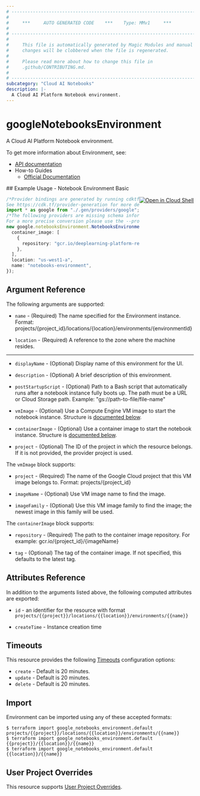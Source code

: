 ```yaml
---
# ----------------------------------------------------------------------------
#
#     ***     AUTO GENERATED CODE    ***    Type: MMv1     ***
#
# ----------------------------------------------------------------------------
#
#     This file is automatically generated by Magic Modules and manual
#     changes will be clobbered when the file is regenerated.
#
#     Please read more about how to change this file in
#     .github/CONTRIBUTING.md.
#
# ----------------------------------------------------------------------------
subcategory: "Cloud AI Notebooks"
description: |-
  A Cloud AI Platform Notebook environment.
---
```


# googleNotebooksEnvironment

A Cloud AI Platform Notebook environment.

To get more information about Environment, see:

* [API documentation](https://cloud.google.com/ai-platform/notebooks/docs/reference/rest)
* How-to Guides
  * [Official Documentation](https://cloud.google.com/ai-platform-notebooks)

<div class = "oics-button" style="float: right; margin: 0 0 -15px">
  <a href="https://console.cloud.google.com/cloudshell/open?cloudshell_git_repo=https%3A%2F%2Fgithub.com%2Fterraform-google-modules%2Fdocs-examples.git&cloudshell_working_dir=notebook_environment_basic&cloudshell_image=gcr.io%2Fgraphite-cloud-shell-images%2Fterraform%3Alatest&open_in_editor=main.tf&cloudshell_print=.%2Fmotd&cloudshell_tutorial=.%2Ftutorial.md" target="_blank">
    <img alt="Open in Cloud Shell" src="//gstatic.com/cloudssh/images/open-btn.svg" style="max-height: 44px; margin: 32px auto; max-width: 100%;">
  </a>
</div>
## Example Usage - Notebook Environment Basic

```typescript
/*Provider bindings are generated by running cdktf get.
See https://cdk.tf/provider-generation for more details.*/
import * as google from "./.gen/providers/google";
/*The following providers are missing schema information and might need manual adjustments to synthesize correctly: google.
For a more precise conversion please use the --provider flag in convert.*/
new google.notebooksEnvironment.NotebooksEnvironment(this, "environment", {
  container_image: [
    {
      repository: "gcr.io/deeplearning-platform-release/base-cpu",
    },
  ],
  location: "us-west1-a",
  name: "notebooks-environment",
});

```

## Argument Reference

The following arguments are supported:

*   `name` -
    (Required)
    The name specified for the Environment instance.
    Format: projects/{project\_id}/locations/{location}/environments/{environmentId}

*   `location` -
    (Required)
    A reference to the zone where the machine resides.

***

*   `displayName` -
    (Optional)
    Display name of this environment for the UI.

*   `description` -
    (Optional)
    A brief description of this environment.

*   `postStartupScript` -
    (Optional)
    Path to a Bash script that automatically runs after a notebook instance fully boots up.
    The path must be a URL or Cloud Storage path. Example: "gs://path-to-file/file-name"

*   `vmImage` -
    (Optional)
    Use a Compute Engine VM image to start the notebook instance.
    Structure is [documented below](#nested_vm_image).

*   `containerImage` -
    (Optional)
    Use a container image to start the notebook instance.
    Structure is [documented below](#nested_container_image).

*   `project` - (Optional) The ID of the project in which the resource belongs.
    If it is not provided, the provider project is used.

<a name="nested_vm_image"></a>The `vmImage` block supports:

*   `project` -
    (Required)
    The name of the Google Cloud project that this VM image belongs to.
    Format: projects/{project\_id}

*   `imageName` -
    (Optional)
    Use VM image name to find the image.

*   `imageFamily` -
    (Optional)
    Use this VM image family to find the image; the newest image in this family will be used.

<a name="nested_container_image"></a>The `containerImage` block supports:

*   `repository` -
    (Required)
    The path to the container image repository.
    For example: gcr.io/{project\_id}/{imageName}

*   `tag` -
    (Optional)
    The tag of the container image. If not specified, this defaults to the latest tag.

## Attributes Reference

In addition to the arguments listed above, the following computed attributes are exported:

*   `id` - an identifier for the resource with format `projects/{{project}}/locations/{{location}}/environments/{{name}}`

*   `createTime` -
    Instance creation time

## Timeouts

This resource provides the following
[Timeouts](https://developer.hashicorp.com/terraform/plugin/sdkv2/resources/retries-and-customizable-timeouts) configuration options:

* `create` - Default is 20 minutes.
* `update` - Default is 20 minutes.
* `delete` - Default is 20 minutes.

## Import

Environment can be imported using any of these accepted formats:

```console
$ terraform import google_notebooks_environment.default projects/{{project}}/locations/{{location}}/environments/{{name}}
$ terraform import google_notebooks_environment.default {{project}}/{{location}}/{{name}}
$ terraform import google_notebooks_environment.default {{location}}/{{name}}
```

## User Project Overrides

This resource supports [User Project Overrides](https://registry.terraform.io/providers/hashicorp/google/latest/docs/guides/provider_reference#user_project_override).

